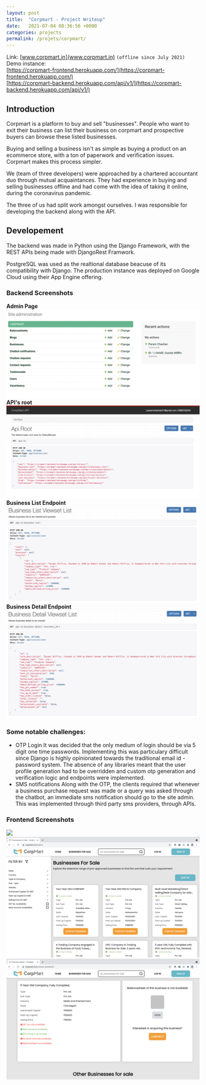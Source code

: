 ```yaml
---
layout: post
title:  "Corpmart - Project Writeup"
date:   2021-07-04 08:36:56 +0000
categories: projects
permalink: /projets/corpmart/
---
```

Link: [www.corpmart.in](www.corpmart.in) `(offline since July 2021)` <br>
Demo instance:<br>
[https://corpmart-frontend.herokuapp.com/](https://corpmart-frontend.herokuapp.com/)<br>
[https://corpmart-backend.herokuapp.com/api/v1/](https://corpmart-backend.herokuapp.com/api/v1/)
## Introduction
Corpmart is a platform to buy and sell "businesses". People who want to exit their business can list their business on corpmart and prospective buyers can browse these listed businesses.

Buying and selling a business isn't as simple as buying a product on an ecommerce store, with a ton of paperwork and verification issues. Corpmart makes this process simpler.

We (team of three developers) were approached by a chartered accountant duo through mutual acquaintances. They had experience in buying and selling businesses offline and had come with the idea of taking it online, during the coronavirus pandemic.

The three of us had split work amongst ourselves. I was responsible for developing the backend along with the API.

## Developement
The backend was made in Python using the Django Framework, with the REST APIs being made with DjangoRest Framwork.

PostgreSQL was used as the realtional database beacuse of its compatibility with Django. The production instance was deployed on Google Cloud using their App Engine offering.

### Backend Screenshots
**Admin Page**
![](/assets/corpmart-images/corpmart-admin.png) <br>
**API's root**
![](/assets/corpmart-images/corpmart-api-root.png) <br>
**Business List Endpoint**
![](/assets/corpmart-images/corpmart-business-list-api.png) <br>
**Business Detail Endpoint**
![](/assets/corpmart-images/corpmart-business-detail-api.png) <br>


### Some notable challenges:
* OTP Login
	It was decided that the only medium of login should be via 5 digit one time passwords. Implementing this was particulary difficult since Django is highly opinionated towards the traditional email id - password system. The absence of any libraries meant that the user profile generation had to be overridden and custom otp generation and verification logic and endpoints were implemented.
* SMS notifications
	Along with the OTP, the clients required that whenever a business purchase request was made or a query was asked through the chatbot, an immediate sms notification should go to the site admin. This was implemented through third party sms providers, through APIs.
	
### Frontend Screenshots
![](/assets/corpmart-images/corpmart-frontend-home.png) <br>
![](/assets/corpmart-images/corpmart-frontend-business-list.png) <br>
![](/assets/corpmart-images/corpmart-business-details.png) <br>